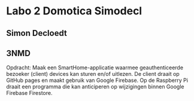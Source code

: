# Labo 2 Domotica Simodecl

## Simon Decloedt
## 3NMD

Opdracht:
Maak een SmartHome-applicatie waarmee geauthenticeerde bezoeker (client) devices kan sturen en/of uitlezen. De client draait op GitHub pages en maakt gebruik van Google Firebase. Op de Raspberry Pi draait een programma die kan anticiperen op wijzigingen binnen Google Firebase Firestore.